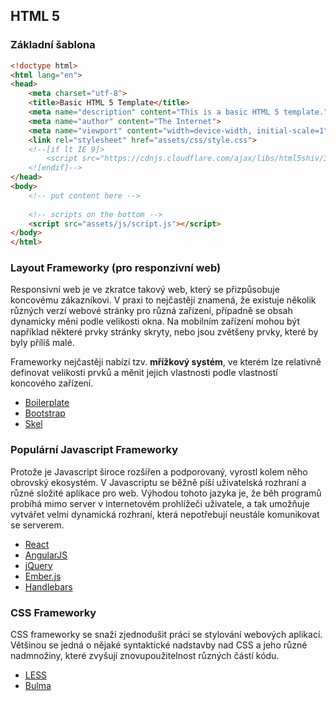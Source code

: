 ## HTML 5

### Základní šablona

```html
<!doctype html>
<html lang="en">
<head>
    <meta charset="utf-8">
    <title>Basic HTML 5 Template</title>
    <meta name="description" content="This is a basic HTML 5 template.">
    <meta name="author" content="The Internet">
    <meta name="viewport" content="width=device-width, initial-scale=1">
    <link rel="stylesheet" href="assets/css/style.css">
    <!--[if lt IE 9]>
        <script src="https://cdnjs.cloudflare.com/ajax/libs/html5shiv/3.7.3/html5shiv.js"></script>
    <![endif]-->
</head>
<body>
    <!-- put content here -->
    
    <!-- scripts on the bottom -->
    <script src="assets/js/script.js"></script>
</body>
</html>
```

### Layout Frameworky (pro responzivní web)

Responsivní web je ve zkratce takový web, který se přizpůsobuje koncovému zákazníkovi. 
V praxi to nejčastěji znamená, že existuje několik různých verzí webové stránky pro různá zařízení, případně se obsah dynamicky mění podle velikosti okna.
Na mobilním zařízení mohou být například některé prvky stránky skryty, nebo jsou zvětšeny prvky, které by byly příliš malé.

Frameworky nejčastěji nabízí tzv. **mřížkový systém**, ve kterém lze relativně definovat velikosti prvků a měnit jejich vlastnosti podle vlastností koncového zařízení.

- [Boilerplate](https://html5boilerplate.com/)
- [Bootstrap](http://getbootstrap.com/)
- [Skel](http://skel.io/)

### Populární Javascript Frameworky

Protože je Javascript široce rozšířen a podporovaný, vyrostl kolem něho obrovský ekosystém.
V Javascriptu se běžně píší uživatelská rozhraní a různé složité aplikace pro web.
Výhodou tohoto jazyka je, že běh programů probíhá mimo server v internetovém prohlížeči uživatele, a tak umožňuje vytvářet velmi dynamická rozhraní, která nepotřebují neustále komunikovat se serverem.

- [React](https://facebook.github.io/react/)
- [AngularJS](https://angularjs.org/)
- [jQuery](https://jquery.com/)
- [Ember.js](https://emberjs.com/)
- [Handlebars](http://handlebarsjs.com/)

### CSS Frameworky

CSS frameworky se snaží zjednodušit práci se stylování webových aplikací. 
Většinou se jedná o nějaké syntaktické nadstavby nad CSS a jeho různé nadmnožiny, které zvyšují znovupoužitelnost různých částí kódu.

- [LESS](http://lesscss.org/)
- [Bulma](http://bulma.io/)
<!--stackedit_data:
eyJoaXN0b3J5IjpbODcyMjYzNTkwXX0=
-->